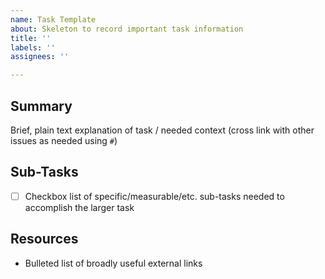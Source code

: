 ```yaml
---
name: Task Template
about: Skeleton to record important task information
title: ''
labels: ''
assignees: ''

---
```


## Summary

Brief, plain text explanation of task / needed context (cross link with other issues as needed using `#`)

## Sub-Tasks

- [ ] Checkbox list of specific/measurable/etc. sub-tasks needed to accomplish the larger task

## Resources

- Bulleted list of broadly useful external links
